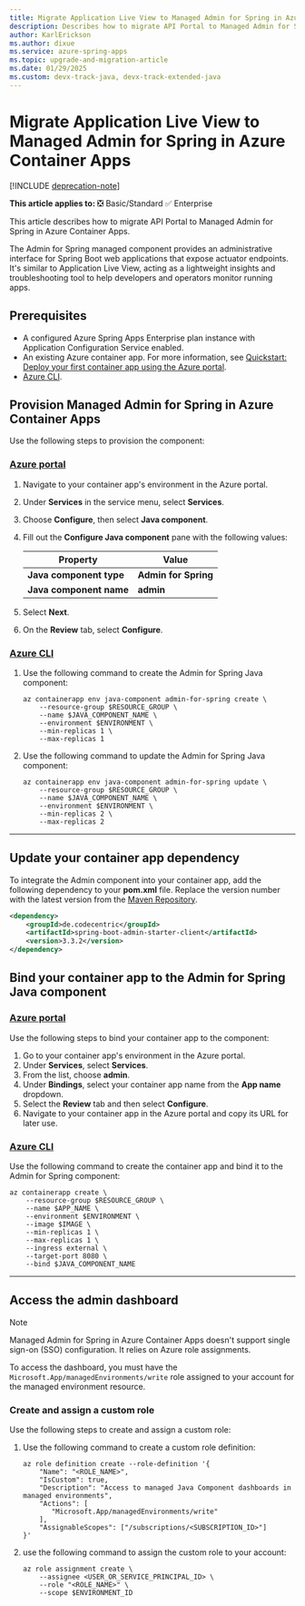 ```yaml
---
title: Migrate Application Live View to Managed Admin for Spring in Azure Container Apps
description: Describes how to migrate API Portal to Managed Admin for Spring in Azure Container Apps.
author: KarlErickson
ms.author: dixue
ms.service: azure-spring-apps
ms.topic: upgrade-and-migration-article
ms.date: 01/29/2025
ms.custom: devx-track-java, devx-track-extended-java
---
```


# Migrate Application Live View to Managed Admin for Spring in Azure Container Apps

[!INCLUDE [deprecation-note](../includes/deprecation-note.md)]

**This article applies to:** ❎ Basic/Standard ✅ Enterprise

This article describes how to migrate API Portal to Managed Admin for Spring in Azure Container Apps.

The Admin for Spring managed component provides an administrative interface for Spring Boot web applications that expose actuator endpoints. It's similar to Application Live View, acting as a lightweight insights and troubleshooting tool to help developers and operators monitor running apps.

## Prerequisites

- A configured Azure Spring Apps Enterprise plan instance with Application Configuration Service enabled.
- An existing Azure container app. For more information, see [Quickstart: Deploy your first container app using the Azure portal](../../container-apps/quickstart-portal.md).
- [Azure CLI](/cli/azure/install-azure-cli).

## Provision Managed Admin for Spring in Azure Container Apps

Use the following steps to provision the component:

### [Azure portal](#tab/Azure-portal)

1. Navigate to your container app's environment in the Azure portal.
1. Under **Services** in the service menu, select **Services**.
1. Choose **Configure**, then select **Java component**.
1. Fill out the **Configure Java component** pane with the following values:

   | Property                | Value                |
   |-------------------------|----------------------|
   | **Java component type** | **Admin for Spring** |
   | **Java component name** | **admin**            |

1. Select **Next**.
1. On the **Review** tab, select **Configure**.

### [Azure CLI](#tab/Azure-CLI)

1. Use the following command to create the Admin for Spring Java component:

   ```azurecli
   az containerapp env java-component admin-for-spring create \
       --resource-group $RESOURCE_GROUP \
       --name $JAVA_COMPONENT_NAME \
       --environment $ENVIRONMENT \
       --min-replicas 1 \
       --max-replicas 1
   ```

1. Use the following command to update the Admin for Spring Java component:

   ```azurecli
   az containerapp env java-component admin-for-spring update \
       --resource-group $RESOURCE_GROUP \
       --name $JAVA_COMPONENT_NAME \
       --environment $ENVIRONMENT \
       --min-replicas 2 \
       --max-replicas 2
   ```

---

## Update your container app dependency

To integrate the Admin component into your container app, add the following dependency to your **pom.xml** file. Replace the version number with the latest version from the [Maven Repository](https://search.maven.org/artifact/de.codecentric/spring-boot-admin-starter-client).

```xml
<dependency>
    <groupId>de.codecentric</groupId>
    <artifactId>spring-boot-admin-starter-client</artifactId>
    <version>3.3.2</version>
</dependency>
```

## Bind your container app to the Admin for Spring Java component

### [Azure portal](#tab/Azure-portal)

Use the following steps to bind your container app to the component:

1. Go to your container app's environment in the Azure portal.
1. Under **Services**, select **Services**.
1. From the list, choose **admin**.
1. Under **Bindings**, select your container app name from the **App name** dropdown.
1. Select the **Review** tab and then select **Configure**.
1. Navigate to your container app in the Azure portal and copy its URL for later use.

### [Azure CLI](#tab/Azure-CLI)

Use the following command to create the container app and bind it to the Admin for Spring component:

```azurecli
az containerapp create \
    --resource-group $RESOURCE_GROUP \
    --name $APP_NAME \
    --environment $ENVIRONMENT \
    --image $IMAGE \
    --min-replicas 1 \
    --max-replicas 1 \
    --ingress external \
    --target-port 8080 \
    --bind $JAVA_COMPONENT_NAME
```

---

## Access the admin dashboard

> [!NOTE]
> Managed Admin for Spring in Azure Container Apps doesn't support single sign-on (SSO) configuration. It relies on Azure role assignments.

To access the dashboard, you must have the `Microsoft.App/managedEnvironments/write` role assigned to your account for the managed environment resource.

### Create and assign a custom role

Use the following steps to create and assign a custom role:

1. Use the following command to create a custom role definition:

   ```azurecli
   az role definition create --role-definition '{
       "Name": "<ROLE_NAME>",
       "IsCustom": true,
       "Description": "Access to managed Java Component dashboards in managed environments",
       "Actions": [
          "Microsoft.App/managedEnvironments/write"
       ],
       "AssignableScopes": ["/subscriptions/<SUBSCRIPTION_ID>"]
   }'
   ```

1. use the following command to assign the custom role to your account:

   ```azurecli
   az role assignment create \
       --assignee <USER_OR_SERVICE_PRINCIPAL_ID> \
       --role "<ROLE_NAME>" \
       --scope $ENVIRONMENT_ID
   ```
